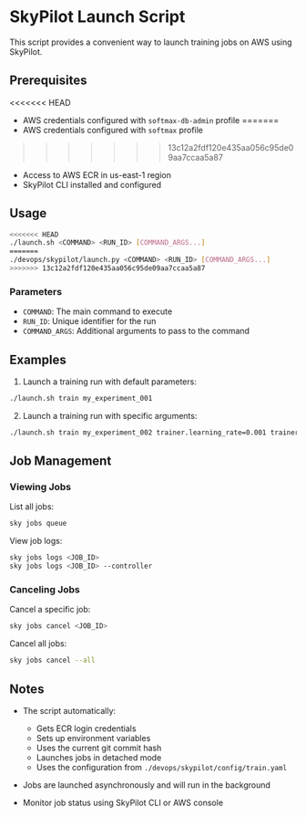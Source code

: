 # SkyPilot Launch Script

This script provides a convenient way to launch training jobs on AWS using SkyPilot.

## Prerequisites

<<<<<<< HEAD
- AWS credentials configured with `softmax-db-admin` profile
=======
- AWS credentials configured with `softmax` profile
>>>>>>> 13c12a2fdf120e435aa056c95de09aa7ccaa5a87
- Access to AWS ECR in us-east-1 region
- SkyPilot CLI installed and configured

## Usage

```bash
<<<<<<< HEAD
./launch.sh <COMMAND> <RUN_ID> [COMMAND_ARGS...]
=======
./devops/skypilot/launch.py <COMMAND> <RUN_ID> [COMMAND_ARGS...]
>>>>>>> 13c12a2fdf120e435aa056c95de09aa7ccaa5a87
```

### Parameters

- `COMMAND`: The main command to execute
- `RUN_ID`: Unique identifier for the run
- `COMMAND_ARGS`: Additional arguments to pass to the command

## Examples

1. Launch a training run with default parameters:
```bash
./launch.sh train my_experiment_001
```

2. Launch a training run with specific arguments:
```bash
./launch.sh train my_experiment_002 trainer.learning_rate=0.001 trainer.batch_size=32
```

## Job Management

### Viewing Jobs

List all jobs:
```bash
sky jobs queue
```

View job logs:
```bash
sky jobs logs <JOB_ID>
sky jobs logs <JOB_ID> --controller
```

### Canceling Jobs

Cancel a specific job:
```bash
sky jobs cancel <JOB_ID>
```

Cancel all jobs:
```bash
sky jobs cancel --all
```

## Notes

- The script automatically:
  - Gets ECR login credentials
  - Sets up environment variables
  - Uses the current git commit hash
  - Launches jobs in detached mode
  - Uses the configuration from `./devops/skypilot/config/train.yaml`

- Jobs are launched asynchronously and will run in the background
- Monitor job status using SkyPilot CLI or AWS console
